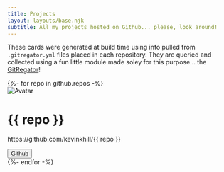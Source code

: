 ```yaml
---
title: Projects
layout: layouts/base.njk
subtitle: All my projects hosted on Github... please, look around!
---
```


These cards were generated at build time using info pulled from `.gitregator.yml` files placed in each repository. They are queried and collected using a fun little module made soley for this purpose... the [GitRegator](https://github.com/kevinkhill/gitregator)!

<div class="">
{%- for repo in github.repos -%}
    <div class="bg-white mb-5 p-3 shadow-lg rounded-lg flex justify-between items-center">
      <div class="flex">
        <div class="mr-4">
           <img class="shadow sm:w-12 sm:h-12 w-14 h-14 rounded-full" src="http://tailwindtemplates.io/wp-content/uploads/2019/03/link.jpg" alt="Avatar" />
        </div>
        <div>
          <h1 class="text-xl font-medium text-gray-700">{{ repo }}</h1>
          <p class="text-gray-600">https://github.com/kevinkhill/{{ repo }}</p>
        </div>
      </div>
      <button class="bg-blue-500 hover:opacity-75 text-white rounded-full px-8 py-2">
        <a href="https://github.com/kevinkhill/{{ repo }}">Github</a>
      </button>
    </div>
  <div class="block w-32">
    
  </div>
{%- endfor -%}
</div>
